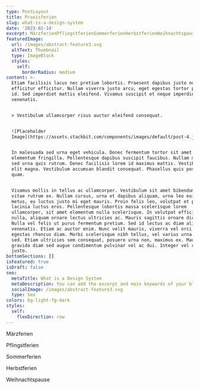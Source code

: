 ```yaml
---
type: PostLayout
title: Praxisferien
slug: what-is-a-design-system
date: '2023-02-14'
excerpt: MärzferienPflingstferienSommerferienHerbstferienWeihnachtspause
featuredImage:
  url: /images/abstract-feature3.svg
  altText: Thumbnail
  type: ImageBlock
  styles:
    self:
      borderRadius: medium
content: >-
  Etiam facilisis lacus nec pretium lobortis. Praesent dapibus justo non
  efficitur efficitur. Nullam viverra justo arcu, eget egestas tortor pretium
  id. Sed imperdiet mattis eleifend. Vivamus suscipit et neque imperdiet
  venenatis.


  > Vestibulum ullamcorper risus auctor eleifend consequat.


  ![Placeholder
  Image](https://assets.stackbit.com/components/images/default/post-4.jpeg)


  In malesuada sed urna eget vehicula. Donec fermentum tortor sit amet nisl
  elementum fringilla. Pellentesque dapibus suscipit faucibus. Nullam malesuada
  sed urna quis rutrum. Donec facilisis lorem id maximus mattis. Vestibulum quis
  elit magna. Vestibulum accumsan blandit consequat. Phasellus quis posuere
  quam.


  Vivamus mollis in tellus ac ullamcorper. Vestibulum sit amet bibendum ipsum,
  vitae rutrum ex. Nullam cursus, urna et dapibus aliquam, urna leo euismod
  metus, eu luctus justo mi eget mauris. Proin felis leo, volutpat et purus in,
  lacinia luctus eros. Pellentesque lobortis massa scelerisque lorem
  ullamcorper, sit amet elementum nulla scelerisque. In volutpat efficitur
  nulla, aliquam ornare lectus ultricies ac. Mauris sagittis ornare dictum.
  Nulla vel felis ut purus fermentum pretium. Sed id lectus ac diam aliquet
  venenatis. Etiam ac auctor enim. Nunc velit mauris, viverra vel orci ut,
  egestas rhoncus diam. Morbi scelerisque nibh tellus, vel varius urna malesuada
  sed. Etiam ultricies sem consequat, posuere urna non, maximus ex. Mauris
  gravida diam sed augue condimentum pulvinar vel ac dui. Integer vel convallis
  justo.
bottomSections: []
isFeatured: true
isDraft: false
seo:
  metaTitle: What is a Design System
  metaDescription: You can add the excerpt and main keywords of your blog post here.
  socialImage: /images/abstract-feature3.svg
  type: Seo
colors: bg-light-fg-dark
styles:
  self:
    flexDirection: row
---
```

Märzferien

Pflingstferien

Sommerferien

Herbstferien

Weihnachtspause
